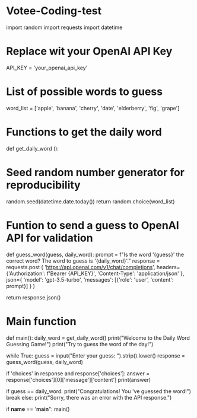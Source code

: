 # Votee-Coding-test
import random
import requests
import datetime

# Replace wit your OpenAI API Key
API_KEY = 'your_openai_api_key'

# List of possible words to guess
word_list = ['apple', 'banana', 'cherry', 'date', 'elderberry', 'fig', 'grape'] 

# Functions to get the daily word
def get_daily_word ():
# Seed random number generator for reproducibility
random.seed(datetime.date.today())
return random.choice(word_list)

# Funtion to send a guess to OpenAI API for validation
def guess_word(guess, daily_word):
prompt = f"Is the word '{guess}' the correct word? The word to guess is '{daily_word}'."
response = requests.post (
'https://api.openai.com/v1/chat/completions',
headers={'Authorization': f'Bearer {API_KEY}',
'Content-Type': 'application/json'
},
json={
'model': 'gpt-3.5-turbo',
'messages': [{'role': 'user', 'content': prompt}]
}
)

return response.json()

# Main function
def main():
daily_word = get_daily_word()
print("Welcome to the Daily Word Guessing Game!")
print("Try to guess the word of the day!")

while True:
guess = input("Enter your guess: ").strip().lower()
response = guess_word(guess, daily_word)

if 'choices' in response and response['choices']:
answer = response['choices'][0]['message']['content']
print(answer)

if guess == daily_word:
print("Congratulations! You 've guessed the word!")
break
else:
print("Sorry, there was an error with the API response.")

if __name__ == '__main__":
main()
